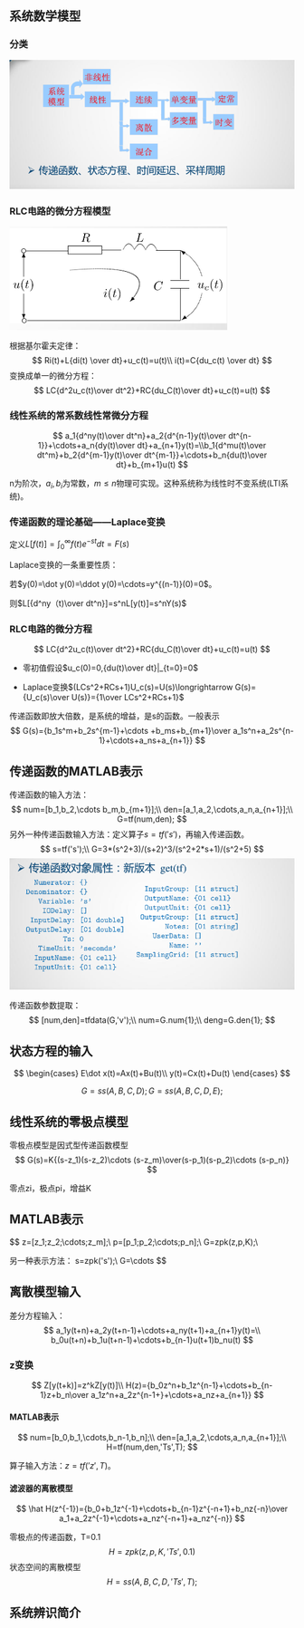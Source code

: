 ## 系统数学模型

### 分类

![](..\picture\微信截图_20200512224010.png)

### RLC电路的微分方程模型

![](..\picture\微信截图_20200512224947.png)

根据基尔霍夫定律：
$$
Ri(t)+L{di(t) \over dt}+u_c(t)=u(t)\\
i(t)=C{du_c(t) \over dt}
$$
变换成单一的微分方程：
$$
LC{d^2u_c(t)\over dt^2}+RC{du_C(t)\over dt}+u_c(t)=u(t)
$$

### 线性系统的常系数线性常微分方程

$$
a_1{d^ny(t)\over dt^n}+a_2{d^{n-1}y(t)\over dt^{n-1}}+\cdots+a_n{dy(t)\over dt}+a_{n+1}y(t)=\\b_1{d^mu(t)\over dt^m}+b_2{d^{m-1}y(t)\over dt^{m-1}}+\cdots+b_n{du(t)\over dt}+b_{m+1}u(t)
$$

n为阶次，$a_i,b_i$为常数，$m\leq n$物理可实现。这种系统称为线性时不变系统(LTI系统)。

### 传递函数的理论基础——Laplace变换

定义$L[f(t)]=\int_0^\infty f(t)e^{-st}dt=F(s)$

Laplace变换的一条重要性质：

若$y(0)=\dot y(0)=\ddot y(0)=\cdots=y^{(n-1)}(0)=0$。

则$L[{d^ny（t)\over dt^n}]=s^nL[y(t)]=s^nY(s)$

### RLC电路的微分方程

$$
LC{d^2u_c(t)\over dt^2}+RC{du_C(t)\over dt}+u_c(t)=u(t)
$$

* 零初值假设$u_c(0)=0,{du(t)\over dt}|_{t=0}=0$

* Laplace变换$(LCs^2+RCs+1)U_c(s)=U(s)\longrightarrow G(s)={U_c(s)\over U(s)}={1\over LCs^2+RCs+1}$

传递函数即放大倍数，是系统的增益，是s的函数。一般表示
$$
G(s)={b_1s^m+b_2s^{m-1}+\cdots +b_ms+b_{m+1}\over a_1s^n+a_2s^{n-1}+\cdots+a_ns+a_{n+1}}
$$

## 传递函数的MATLAB表示

传递函数的输入方法：
$$
num=[b_1,b_2,\cdots b_m,b_{m+1}];\\
den=[a_1,a_2,\cdots,a_n,a_{n+1}];\\
G=tf(num,den);
$$
另外一种传递函数输入方法：定义算子$s=tf('s')$，再输入传递函数。
$$
s=tf('s');\\
G=3*(s^2+3)/(s+2)^3/(s^2+2*s+1)/(s^2+5)
$$
![](..\picture\微信截图_20200531142809.png)

传递函数参数提取：
$$
[num,den]=tfdata(G,'v');\\
num=G.num{1};\\
deng=G.den{1};
$$

## 状态方程的输入

$$
\begin{cases}
E\dot x(t)=Ax(t)+Bu(t)\\
y(t)=Cx(t)+Du(t)
\end{cases}
$$

$$
G=ss(A,B,C,D);
G=ss(A,B,C,D,E);
$$

## 线性系统的零极点模型

零极点模型是因式型传递函数模型
$$
G(s)=K{(s-z_1)(s-z_2)\cdots (s-z_m)\over(s-p_1)(s-p_2)\cdots (s-p_n)}
$$


零点zi，极点pi，增益K

## MATLAB表示

$$
z=[z_1;z_2;\cdots;z_m];\\
p=[p_1;p_2;\cdots;p_n];\\
G=zpk(z,p,K);\\

另一种表示方法：
s=zpk('s');\\
G=\cdots
$$

## 离散模型输入

差分方程输入：
$$
a_1y(t+n)+a_2y(t+n-1)+\cdots+a_ny(t+1)+a_{n+1}y(t)=\\
b_0u(t+n)+b_1u(t+n-1)+\cdots+b_{n-1}u(t+1)b_nu(t)
$$

### z变换

$$
Z[y(t+k)]=z^kZ[y(t)]\\
H(z)={b_0z^n+b_1z^{n-1}+\cdots+b_{n-1}z+b_n\over a_1z^n+a_2z^{n-1+}+\cdots+a_nz+a_{n+1}}
$$

#### MATLAB表示

$$
num=[b_0,b_1,\cdots,b_n-1,b_n];\\
den=[a_1,a_2,\cdots,a_n,a_{n+1}];\\
H=tf(num,den,'Ts',T);
$$

算子输入方法：$z=tf('z',T)$。

#### 滤波器的离散模型

$$
\hat H(z^{-1})={b_0+b_1z^{-1}+\cdots+b_{n-1}z^{-n+1}+b_nz{-n}\over a_1+a_2z^{-1}+\cdots+a_nz^{-n+1}+a_nz^{-n}}
$$

零极点的传递函数，T=0.1
$$
H=zpk(z,p,K,'Ts',0.1)
$$
状态空间的离散模型
$$
H=ss(A,B,C,D,'Ts',T);
$$

## 系统辨识简介

